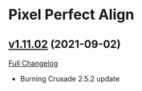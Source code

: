 # Pixel Perfect Align

## [v1.11.02](https://github.com/mooreatv/PixelPerfectAlign/tree/v1.11.02) (2021-09-02)
[Full Changelog](https://github.com/mooreatv/PixelPerfectAlign/compare/v1.11.01...v1.11.02)

- Burning Crusade 2.5.2 update  
